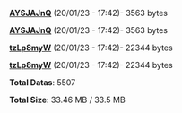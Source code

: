 [**AYSJAJnQ**](/data/AYSJAJnQ.txt) (20/01/23 - 17:42)- 3563 bytes

[**AYSJAJnQ**](/data/AYSJAJnQ.txt) (20/01/23 - 17:42)- 3563 bytes

[**tzLp8myW**](/data/tzLp8myW.txt) (20/01/23 - 17:42)- 22344 bytes

[**tzLp8myW**](/data/tzLp8myW.txt) (20/01/23 - 17:42)- 22344 bytes

**Total Datas**: 5507

**Total Size**: 33.46 MB / 33.5 MB